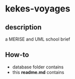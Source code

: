 # kekes-voyages

## description
a MERISE and UML school brief

## How-to
- database folder contains 
- this **readme.md** contains